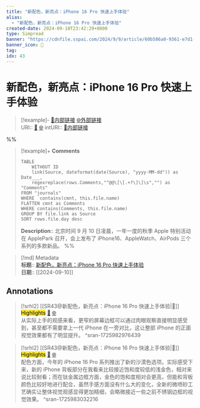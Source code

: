 ```yaml
---
title: "新配色，新亮点：iPhone 16 Pro 快速上手体验"
alias: 
  - "新配色，新亮点：iPhone 16 Pro 快速上手体验"
created-date: 2024-09-10T23:42:29+0800
type: Simpread
banner: "https://cdnfile.sspai.com/2024/9/9/article/60b586a0-9361-e7d1-d97c-22c7e0ea331b.jpeg "
banner_icon: 🔖
tag: 
idx: 43
---
```


# 新配色，新亮点：iPhone 16 Pro 快速上手体验

> [!example]- [🧷内部链接](<http://localhost:7026/unread/43>) [🌐外部链接](<>)    
> URI:: [🧷](<http://localhost:7026/unread/43>) [🌐](<>) 
> intURI:: [🧷内部链接](<http://localhost:7026/reading/43>)

%%
> [!example]+ **Comments**  
> ```dataview
> TABLE 
>     WITHOUT ID
>     link(Source, dateformat(date(Source), "yyyy-MM-dd")) as Date___, 
>     regexreplace(rows.Comments,"^@@\[\[.+?\]\]\s","") as "Comments"
> FROM "journals"
> WHERE  contains(cmnt, this.file.name)
> FLATTEN cmnt as Comments
> WHERE contains(Comments, this.file.name)
> GROUP BY file.link as Source
> SORT rows.file.day desc
> ```
>  **Description**:: 北京时间 9 月 10 日凌晨，一年一度的秋季 Apple 特别活动在 ApplePark 召开，会上发布了 iPhone16、AppleWatch、AirPods 三个系列的多款新品。
%%

> [!md] Metadata  
> **标题**:: [新配色，新亮点：iPhone 16 Pro 快速上手体验](https://sspai.com/post/92168)  
> **日期**:: [[2024-09-10]]  

## Annotations


> [!srhl2] [[SR43@新配色，新亮点：iPhone 16 Pro 快速上手体验|📄]] <mark style="background-color: #ffeb3b">Highlights</mark> [🧷](<http://localhost:7026/unread/43#id=1725982976439>) [🌐](<#id=1725982976439>)   
> 从实际上手的观感来看，更窄的屏幕边框可以通过肉眼观察直接明显感受到，甚至都不需要拿上一代 iPhone 在一旁对比，这让整部 iPhone 的正面视觉效果都有了明显提升。
> ^sran-1725982976439

> [!srhl2] [[SR43@新配色，新亮点：iPhone 16 Pro 快速上手体验|📄]] <mark style="background-color: #ffeb3b">Highlights</mark> [🧷](<http://localhost:7026/unread/43#id=1725983032216>) [🌐](<#id=1725983032216>)   
> 配色方面，今年的 iPhone 16 Pro 系列推出了新的沙漠色选项。实际感受下来，新的 iPhone 背板部分在我看来比较接近饱和度较低的浅金色，相对来说比较耐看；而在钛金属边框方面，金色的饱和度相对会更高，但能和背板颜色比较好地进行配合，虽然手感方面没有什么大的变化，全新的微喷砂工艺确实让整体视觉观感显得更加精细，会略微接近一些之前不锈钢边框的视觉效果。
> ^sran-1725983032216


